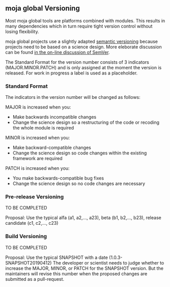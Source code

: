 ## moja global Versioning

Most moja global tools are platforms combined with modules. This results in many dependencies which in turn require tight version control without losing flexibility. 

moja global projects use a slightly adapted [semantic versioning]() because projects need to be based on a science design. More eleborate discussion can be found [in the on-line discussion of SemVer](https://github.com/semver/semver/issues/323).  

The Standard Format for the version number consists of 3 indicators (MAJOR.MINOR.PATCH) and is only assigned at the moment the version is released. For work in progress a label is used as a placeholder.  

### Standard Format  

The indicators in the version number will be changed as follows:

MAJOR is increased when you:
* Make backwards incompatible changes
* Change the science design so a restructuring of the code or recoding the whole module is required  

MINOR is increased when you:
* Make backward-compatible changes
* Change the science design so code changes within the existing framework are required  

PATCH is increased when you:
* You make backwards-compatible bug fixes
* Change the science design so no code changes are necessary

### Pre-release Versioning  

TO BE COMPLETED  

Proposal: Use the typical alfa (a1, a2,..., a23), beta (b1, b2,..., b23), release candidate (c1, c2,..., c23) 

### Build Versioning  

TO BE COMPLETED

Proposal: Use the typical SNAPSHOT with a date (1.0.3-SNAPSHOT20190412) The developer or scientist needs to judge whether to increase the MAJOR, MINOR, or PATCH for the SNAPSHOT version. But the maintainers will revise this number when the proposed changes are submitted as a pull-request.  



